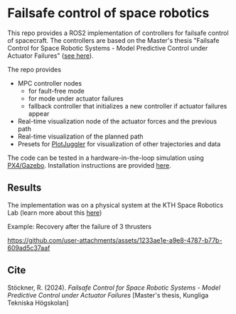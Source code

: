 # Failsafe control of space robotics

This repo provides a ROS2 implementation of controllers for failsafe control of spacecraft. The controllers are based on the Master's thesis "Failsafe Control for Space Robotic Systems - Model Predictive Control under Actuator Failures" ([see here](https://raphaelstockner.com/assets/Failsafe%20Control%20for%20Space%20Robotic%20Systems%20-%20Model%20Predictive%20Control%20under%20Actuator%20Failures.pdf "Download PDF")).

The repo provides
- MPC controller nodes 
    - for fault-free mode
    - for mode under actuator failures
    - fallback controller that initializes a new controller if actuator failures appear
- Real-time visualization node of the actuator forces and the previous path
- Real-time visualization of the planned path
- Presets for [PlotJuggler](https://github.com/facontidavide/PlotJuggler) for visualization of other trajectories and data 

The code can be tested in a hardware-in-the-loop simulation using [PX4/Gazebo](https://github.com/DISCOWER/PX4-Space-Systems). Installation instructions are provided [here](installation.md).

## Results

The implementation was on a physical system at the KTH Space Robotics Lab (learn more about this [here](https://discower.io/ "Discower project"))

Example: Recovery after the failure of 3 thrusters

https://github.com/user-attachments/assets/1233ae1e-a9e8-4787-b77b-609ad5c37aaf

## Cite

Stöckner, R. (2024). _Failsafe Control for Space Robotic Systems - Model Predictive Control under Actuator Failures_ [Master's thesis, Kungliga Tekniska Högskolan]

